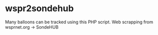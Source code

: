 # wspr2sondehub
Many balloons can be tracked using this PHP script. Web scrapping from wsprnet.org -> SondeHUB

